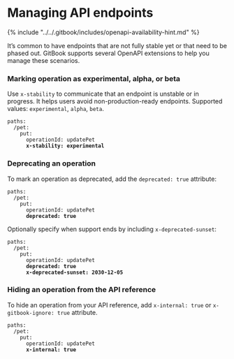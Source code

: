 # Managing API endpoints

{% include "../../.gitbook/includes/openapi-availability-hint.md" %}

It’s common to have endpoints that are not fully stable yet or that need to be phased out. GitBook supports several OpenAPI extensions to help you manage these scenarios.

### Marking operation as experimental, alpha, or beta

Use `x-stability` to communicate that an endpoint is unstable or in progress. It helps users avoid non-production-ready endpoints. Supported values: `experimental`, `alpha`, `beta`.

<pre class="language-yaml" data-title="openapi.yaml"><code class="lang-yaml">paths:
  /pet:
    put:
      operationId: updatePet
<strong>      x-stability: experimental
</strong></code></pre>

### Deprecating an operation

To mark an operation as deprecated, add the `deprecated: true` attribute:

<pre class="language-yaml" data-title="openapi.yaml"><code class="lang-yaml">paths:
  /pet:
    put:
      operationId: updatePet
<strong>      deprecated: true
</strong></code></pre>

Optionally specify when support ends by including `x-deprecated-sunset`:

<pre class="language-yaml" data-title="openapi.yaml"><code class="lang-yaml">paths:
  /pet:
    put:
      operationId: updatePet
<strong>      deprecated: true
</strong><strong>      x-deprecated-sunset: 2030-12-05
</strong></code></pre>

### Hiding an operation from the API reference

To hide an operation from your API reference, add `x-internal: true` or `x-gitbook-ignore: true` attribute.

<pre class="language-yaml" data-title="openapi.yaml"><code class="lang-yaml">paths:
  /pet:
    put:
      operationId: updatePet
<strong>      x-internal: true
</strong></code></pre>
